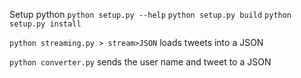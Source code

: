 
Setup python
`python setup.py --help`
`python setup.py build` 
`python setup.py install`





`python streaming.py > stream>JSON`  loads tweets into a JSON

`python converter.py` sends the user name and tweet to a JSON

